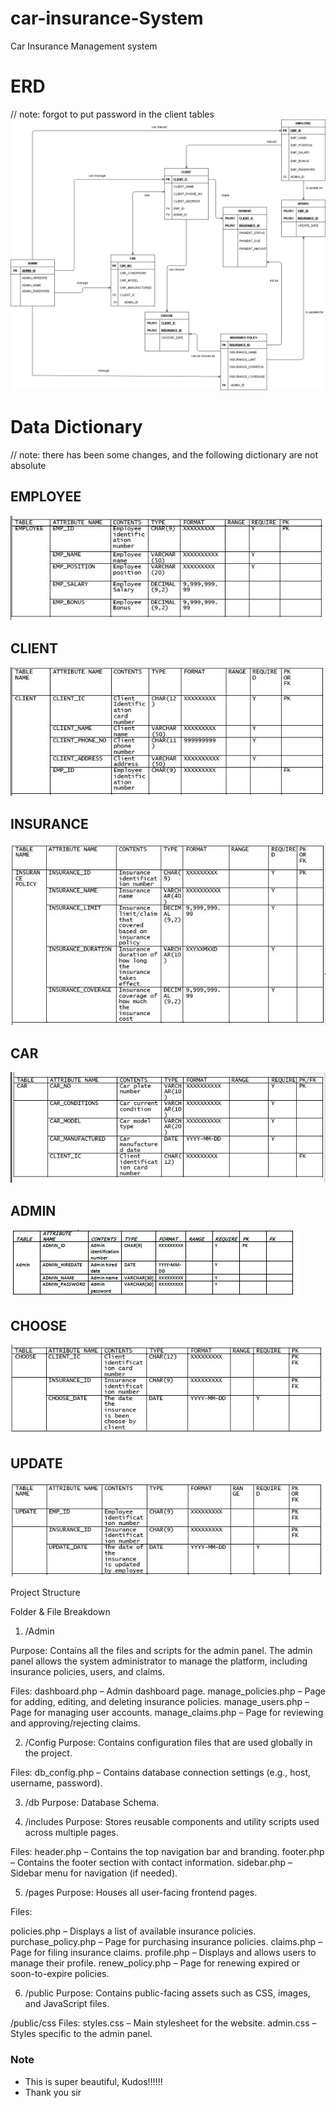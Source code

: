 # car-insurance-System

Car Insurance Management system

# ERD

// note: forgot to put password in the client tables
![ERD](https://github.com/HyGlobalHD/car-insurance-web/blob/main/res/ERD%20LATEST%20FIXED.jpg?raw=true)

# Data Dictionary

// note: there has been some changes, and the following dictionary are not absolute

## EMPLOYEE

![EMPLOYEE](https://github.com/HyGlobalHD/car-insurance-web/blob/main/res/EMPLOYEE.JPG)

## CLIENT

![CLIENT](https://github.com/HyGlobalHD/car-insurance-web/blob/main/res/CLIENT.JPG)

## INSURANCE

![INSURANCE](https://github.com/HyGlobalHD/car-insurance-web/blob/main/res/INSURANCE.JPG)

## CAR

![CAR](https://github.com/HyGlobalHD/car-insurance-web/blob/main/res/CAR.JPG)

## ADMIN

![ADMIN](https://github.com/HyGlobalHD/car-insurance-web/blob/main/res/ADMIN.JPG)

## CHOOSE

![CHOOSE](https://github.com/HyGlobalHD/car-insurance-web/blob/main/res/CHOOSE.JPG)

## UPDATE

![UPDATE](https://github.com/HyGlobalHD/car-insurance-web/blob/main/res/UPDATE.JPG)

Project Structure

Folder & File Breakdown

1. /Admin

Purpose: Contains all the files and scripts for the admin panel. The admin panel allows the system administrator to manage the platform, including insurance policies, users, and claims.

Files:
dashboard.php – Admin dashboard page.
manage_policies.php – Page for adding, editing, and deleting insurance policies.
manage_users.php – Page for managing user accounts.
manage_claims.php – Page for reviewing and approving/rejecting claims.

2. /Config
   Purpose: Contains configuration files that are used globally in the project.

Files:
db_config.php – Contains database connection settings (e.g., host, username, password).

3. /db
   Purpose: Database Schema.

4. /includes
   Purpose: Stores reusable components and utility scripts used across multiple pages.

Files:
header.php – Contains the top navigation bar and branding.
footer.php – Contains the footer section with contact information.
sidebar.php – Sidebar menu for navigation (if needed).

5.  /pages
    Purpose: Houses all user-facing frontend pages.

Files:

policies.php – Displays a list of available insurance policies.
purchase_policy.php – Page for purchasing insurance policies.
claims.php – Page for filing insurance claims.
profile.php – Displays and allows users to manage their profile.
renew_policy.php – Page for renewing expired or soon-to-expire policies.

6.  /public
    Purpose: Contains public-facing assets such as CSS, images, and JavaScript files.

/public/css
Files:
styles.css – Main stylesheet for the website.
admin.css – Styles specific to the admin panel.

### Note
- This is super beautiful, Kudos!!!!!!
- Thank you sir
